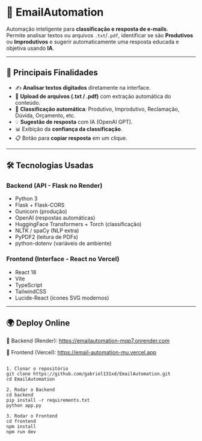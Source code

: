 # 📧 EmailAutomation

Automação inteligente para **classificação e resposta de e-mails**.  
Permite analisar textos ou arquivos `.txt`/`.pdf`, identificar se são **Produtivos** ou **Improdutivos** e sugerir automaticamente uma resposta educada e objetiva usando **IA**.

---

## 🔑 Principais Finalidades

- ✍️ **Analisar textos digitados** diretamente na interface.  
- 📂 **Upload de arquivos (.txt / .pdf)** com extração automática do conteúdo.  
- 🤖 **Classificação automática**: Produtivo, Improdutivo, Reclamação, Dúvida, Orçamento, etc.  
- 💡 **Sugestão de resposta** com IA (OpenAI GPT).  
- 📊 Exibição da **confiança da classificação**.  
- 📋 Botão para **copiar resposta** em um clique.  

---

## 🛠️ Tecnologias Usadas

### **Backend (API - Flask no Render)**
- Python 3  
- Flask + Flask-CORS  
- Gunicorn (produção)  
- OpenAI (respostas automáticas)  
- HuggingFace Transformers + Torch (classificação)  
- NLTK / spaCy (NLP extra)  
- PyPDF2 (leitura de PDFs)  
- python-dotenv (variáveis de ambiente)

### **Frontend (Interface - React no Vercel)**
- React 18  
- Vite  
- TypeScript  
- TailwindCSS  
- Lucide-React (ícones SVG modernos)

---
## 🌍 Deploy Online

🔗 Backend (Render): https://emailautomation-mqp7.onrender.com

🔗 Frontend (Vercel): https://email-automation-mu.vercel.app
```plaintext

1. Clonar o repositório
git clone https://github.com/gabriel131xd/EmailAutomation.git
cd EmailAutomation

2. Rodar o Backend
cd backend
pip install -r requirements.txt
python app.py

3. Rodar o Frontend
cd frontend
npm install
npm run dev





